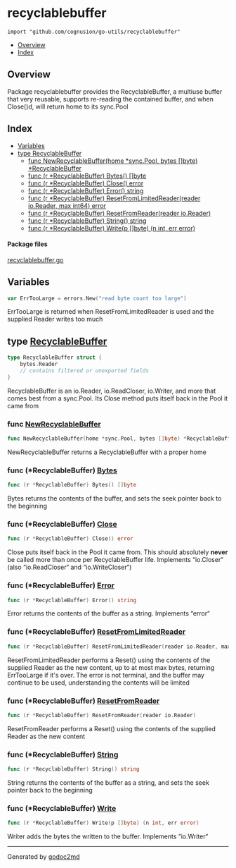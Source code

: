 

# recyclablebuffer
`import "github.com/cognusion/go-utils/recyclablebuffer"`

* [Overview](#pkg-overview)
* [Index](#pkg-index)

## <a name="pkg-overview">Overview</a>
Package recyclablebuffer provides the RecyclableBuffer, a multiuse buffer that very reusable,
supports re-reading the contained buffer, and when Close()d, will return home to its sync.Pool




## <a name="pkg-index">Index</a>
* [Variables](#pkg-variables)
* [type RecyclableBuffer](#RecyclableBuffer)
  * [func NewRecyclableBuffer(home *sync.Pool, bytes []byte) *RecyclableBuffer](#NewRecyclableBuffer)
  * [func (r *RecyclableBuffer) Bytes() []byte](#RecyclableBuffer.Bytes)
  * [func (r *RecyclableBuffer) Close() error](#RecyclableBuffer.Close)
  * [func (r *RecyclableBuffer) Error() string](#RecyclableBuffer.Error)
  * [func (r *RecyclableBuffer) ResetFromLimitedReader(reader io.Reader, max int64) error](#RecyclableBuffer.ResetFromLimitedReader)
  * [func (r *RecyclableBuffer) ResetFromReader(reader io.Reader)](#RecyclableBuffer.ResetFromReader)
  * [func (r *RecyclableBuffer) String() string](#RecyclableBuffer.String)
  * [func (r *RecyclableBuffer) Write(p []byte) (n int, err error)](#RecyclableBuffer.Write)


#### <a name="pkg-files">Package files</a>
[recyclablebuffer.go](https://github.com/cognusion/go-utils/tree/master/recyclablebuffer/recyclablebuffer.go)



## <a name="pkg-variables">Variables</a>
``` go
var ErrTooLarge = errors.New("read byte count too large")
```
ErrTooLarge is returned when ResetFromLimitedReader is used and the supplied Reader writes too much




## <a name="RecyclableBuffer">type</a> [RecyclableBuffer](https://github.com/cognusion/go-utils/tree/master/recyclablebuffer/recyclablebuffer.go?s=596:660#L17)
``` go
type RecyclableBuffer struct {
    bytes.Reader
    // contains filtered or unexported fields
}

```
RecyclableBuffer is an io.Reader, io.ReadCloser, io.Writer, and more that comes best from a sync.Pool.
Its Close method puts itself back in the Pool it came from







### <a name="NewRecyclableBuffer">func</a> [NewRecyclableBuffer](https://github.com/cognusion/go-utils/tree/master/recyclablebuffer/recyclablebuffer.go?s=731:804#L24)
``` go
func NewRecyclableBuffer(home *sync.Pool, bytes []byte) *RecyclableBuffer
```
NewRecyclableBuffer returns a RecyclableBuffer with a proper home





### <a name="RecyclableBuffer.Bytes">func</a> (\*RecyclableBuffer) [Bytes](https://github.com/cognusion/go-utils/tree/master/recyclablebuffer/recyclablebuffer.go?s=1976:2017#L59)
``` go
func (r *RecyclableBuffer) Bytes() []byte
```
Bytes returns the contents of the buffer, and sets the seek pointer back to the beginning




### <a name="RecyclableBuffer.Close">func</a> (\*RecyclableBuffer) [Close](https://github.com/cognusion/go-utils/tree/master/recyclablebuffer/recyclablebuffer.go?s=1076:1116#L33)
``` go
func (r *RecyclableBuffer) Close() error
```
Close puts itself back in the Pool it came from. This should absolutely **never** be
called more than once per RecyclableBuffer life.
Implements “io.Closer“ (also “io.ReadCloser“ and “io.WriteCloser“)




### <a name="RecyclableBuffer.Error">func</a> (\*RecyclableBuffer) [Error](https://github.com/cognusion/go-utils/tree/master/recyclablebuffer/recyclablebuffer.go?s=2415:2456#L73)
``` go
func (r *RecyclableBuffer) Error() string
```
Error returns the contents of the buffer as a string. Implements “error“




### <a name="RecyclableBuffer.ResetFromLimitedReader">func</a> (\*RecyclableBuffer) [ResetFromLimitedReader](https://github.com/cognusion/go-utils/tree/master/recyclablebuffer/recyclablebuffer.go?s=1638:1722#L47)
``` go
func (r *RecyclableBuffer) ResetFromLimitedReader(reader io.Reader, max int64) error
```
ResetFromLimitedReader performs a Reset() using the contents of the supplied Reader as the new content,
up to at most max bytes, returning ErrTooLarge if it's over. The error is not terminal, and the buffer
may continue to be used, understanding the contents will be limited




### <a name="RecyclableBuffer.ResetFromReader">func</a> (\*RecyclableBuffer) [ResetFromReader](https://github.com/cognusion/go-utils/tree/master/recyclablebuffer/recyclablebuffer.go?s=1248:1308#L39)
``` go
func (r *RecyclableBuffer) ResetFromReader(reader io.Reader)
```
ResetFromReader performs a Reset() using the contents of the supplied Reader as the new content




### <a name="RecyclableBuffer.String">func</a> (\*RecyclableBuffer) [String](https://github.com/cognusion/go-utils/tree/master/recyclablebuffer/recyclablebuffer.go?s=2204:2246#L66)
``` go
func (r *RecyclableBuffer) String() string
```
String returns the contents of the buffer as a string, and sets the seek pointer back to the beginning




### <a name="RecyclableBuffer.Write">func</a> (\*RecyclableBuffer) [Write](https://github.com/cognusion/go-utils/tree/master/recyclablebuffer/recyclablebuffer.go?s=2560:2621#L78)
``` go
func (r *RecyclableBuffer) Write(p []byte) (n int, err error)
```
Writer adds the bytes the written to the buffer. Implements “io.Writer“








- - -
Generated by [godoc2md](http://godoc.org/github.com/cognusion/godoc2md)
